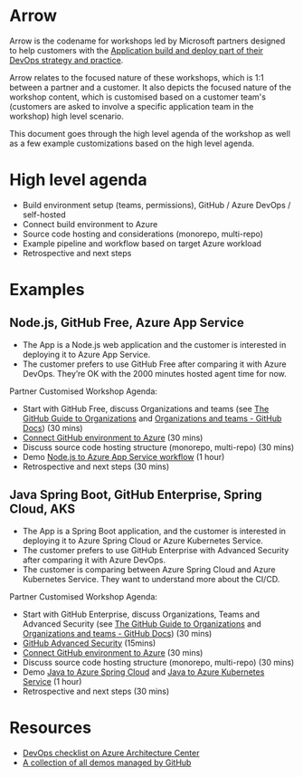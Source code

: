 # Arrow

Arrow is the codename for workshops led by Microsoft partners designed to help customers with the [Application build and deploy part of their DevOps strategy and practice](https://www.linkedin.com/pulse/how-leverage-partners-your-devops-strategy-practice-part-vito-chin). 

Arrow relates to the focused nature of these workshops, which is 1:1 between a partner and a customer. It also depicts the focused nature of the workshop content, which is customised based on a customer team's (customers are asked to involve a specific application team in the workshop) high level scenario.

This document goes through the high level agenda of the workshop as well as a few example customizations based on the high level agenda.

# High level agenda

* Build environment setup (teams, permissions), GitHub / Azure DevOps / self-hosted
* Connect build environment to Azure
* Source code hosting and considerations (monorepo, multi-repo)
* Example pipeline and workflow based on target Azure workload
* Retrospective and next steps 

# Examples

## Node.js, GitHub Free, Azure App Service

* The App is a Node.js web application and the customer is interested in deploying it to Azure App Service.
* The customer prefers to use GitHub Free after comparing it with Azure DevOps. They’re OK with the 2000 minutes hosted agent time for now.

Partner Customised Workshop Agenda:

*	Start with GitHub Free, discuss Organizations and teams (see [The GitHub Guide to Organizations](https://resources.github.com/downloads/github-guide-to-organizations.pdf) and [Organizations and teams - GitHub Docs](https://docs.github.com/en/organizations)) (30 mins)
*	[Connect GitHub environment to Azure](https://docs.microsoft.com/en-us/azure/developer/github/connect-from-azure?tabs=azure-portal%2Cwindows) (30 mins)
*	Discuss source code hosting structure (monorepo, multi-repo) (30 mins)
*	Demo [Node.js to Azure App Service workflow](https://docs.github.com/en/actions/deployment/deploying-to-your-cloud-provider/deploying-to-azure/deploying-nodejs-to-azure-app-service) (1 hour)
*	Retrospective and next steps (30 mins)

## Java Spring Boot, GitHub Enterprise, Spring Cloud, AKS

*	The App is a Spring Boot application, and the customer is interested in deploying it to Azure Spring Cloud or Azure Kubernetes Service.
*	The customer prefers to use GitHub Enterprise with Advanced Security after comparing it with Azure DevOps.
*	The customer is comparing between Azure Spring Cloud and Azure Kubernetes Service. They want to understand more about the CI/CD.

Partner Customised Workshop Agenda:

*	Start with GitHub Enterprise, discuss Organizations, Teams and Advanced Security (see [The GitHub Guide to Organizations](https://resources.github.com/downloads/github-guide-to-organizations.pdf) and [Organizations and teams - GitHub Docs](https://docs.github.com/en/organizations)) (30 mins)
*	[GitHub Advanced Security](https://docs.github.com/en/get-started/learning-about-github/about-github-advanced-security) (15mins)
*	[Connect GitHub environment to Azure](https://docs.microsoft.com/en-us/azure/developer/github/connect-from-azure?tabs=azure-portal%2Cwindows) (30 mins)
*	Discuss source code hosting structure (monorepo, multi-repo) (30 mins)
*	Demo [Java to Azure Spring Cloud](https://docs.microsoft.com/en-us/azure/spring-cloud/how-to-github-actions?pivots=programming-language-java) and [Java to Azure Kubernetes Service](https://docs.github.com/en/actions/deployment/deploying-to-your-cloud-provider/deploying-to-azure/deploying-to-azure-kubernetes-service) (1 hour)
*	Retrospective and next steps (30 mins)

# Resources

* [DevOps checklist on Azure Architecture Center](https://docs.microsoft.com/en-us/azure/architecture/checklist/dev-ops)
* [A collection of all demos managed by GitHub](https://github.com/octodemo)
